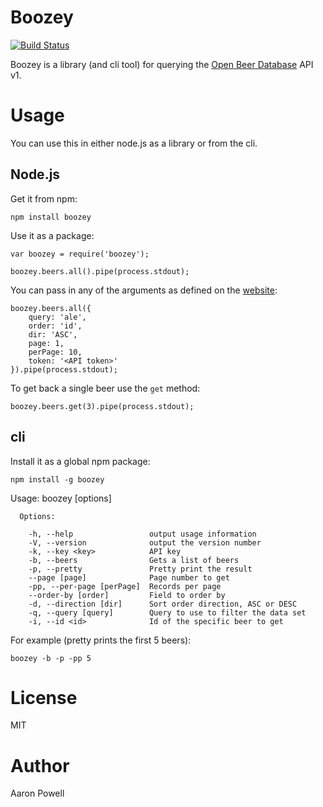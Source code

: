 # Boozey

[![Build Status](https://travis-ci.org/aaronpowell/boozey.js.png)](https://travis-ci.org/aaronpowell/boozey.js)

Boozey is a library (and cli tool) for querying the [Open Beer Database](http://openbeerdatabase.com) API v1.

# Usage

You can use this in either node.js as a library or from the cli.

## Node.js

Get it from npm:

    npm install boozey

Use it as a package:

    var boozey = require('boozey');

    boozey.beers.all().pipe(process.stdout);

You can pass in any of the arguments as defined on the [website](http://openbeerdatabase.com/documentation/beers-get):

    boozey.beers.all({
        query: 'ale',
        order: 'id',
        dir: 'ASC',
        page: 1,
        perPage: 10,
        token: '<API token>'
    }).pipe(process.stdout);

To get back a single beer use the `get` method:

    boozey.beers.get(3).pipe(process.stdout);

## cli

Install it as a global npm package:

    npm install -g boozey

  Usage: boozey [options]

      Options:

        -h, --help                 output usage information
        -V, --version              output the version number
        -k, --key <key>            API key
        -b, --beers                Gets a list of beers
        -p, --pretty               Pretty print the result
        --page [page]              Page number to get
        -pp, --per-page [perPage]  Records per page
        --order-by [order]         Field to order by
        -d, --direction [dir]      Sort order direction, ASC or DESC
        -q, --query [query]        Query to use to filter the data set
        -i, --id <id>              Id of the specific beer to get

For example (pretty prints the first 5 beers):

    boozey -b -p -pp 5

# License

MIT

# Author

Aaron Powell